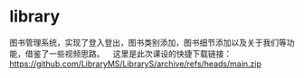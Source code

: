 # library

图书管理系统，实现了登入登出，图书类别添加，图书细节添加以及关于我们等功能，借鉴了一些视频思路。
`
`
这里是此次课设的快捷下载链接：https://github.com/LibraryMS/LibraryS/archive/refs/heads/main.zip
